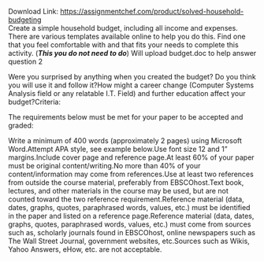 Download Link: https://assignmentchef.com/product/solved-household-budgeting
<br>
Create a simple household budget, including all income and expenses. There are various templates available online to help you do this. Find one that you feel comfortable with and that fits your needs to complete this activity. (***This you do not need to do***) Will upload budget.doc to help answer question 2

Were you surprised by anything when you created the budget? Do you think you will use it and follow it?How might a career change (Computer Systems Analysis field or any relatable I.T. Field) and further education affect your budget?Criteria:

The requirements below must be met for your paper to be accepted and graded:

Write a minimum of 400 words (approximately 2 pages) using Microsoft Word.Attempt APA style, see example below.Use font size 12 and 1” margins.Include cover page and reference page.At least 60% of your paper must be original content/writing.No more than 40% of your content/information may come from references.Use at least two references from outside the course material, preferably from EBSCOhost.Text book, lectures, and other materials in the course may be used, but are not counted toward the two reference requirement.Reference material (data, dates, graphs, quotes, paraphrased words, values, etc.) must be identified in the paper and listed on a reference page.Reference material (data, dates, graphs, quotes, paraphrased words, values, etc.) must come from sources such as, scholarly journals found in EBSCOhost, online newspapers such as The Wall Street Journal, government websites, etc.Sources such as Wikis, Yahoo Answers, eHow, etc. are not acceptable.
